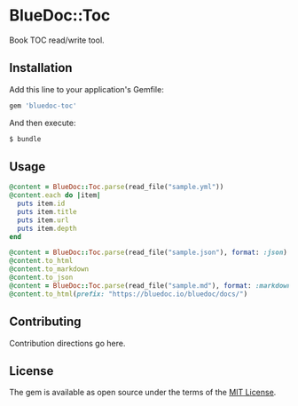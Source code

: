 # BlueDoc::Toc

Book TOC read/write tool.

## Installation
Add this line to your application's Gemfile:

```ruby
gem 'bluedoc-toc'
```

And then execute:
```bash
$ bundle
```

## Usage

```rb
@content = BlueDoc::Toc.parse(read_file("sample.yml"))
@content.each do |item|
  puts item.id
  puts item.title
  puts item.url
  puts item.depth
end

@content = BlueDoc::Toc.parse(read_file("sample.json"), format: :json)
@content.to_html
@content.to_markdown
@content.to_json
@content = BlueDoc::Toc.parse(read_file("sample.md"), format: :markdown)
@content.to_html(prefix: "https://bluedoc.io/bluedoc/docs/")
```

## Contributing

Contribution directions go here.

## License

The gem is available as open source under the terms of the [MIT License](https://opensource.org/licenses/MIT).
